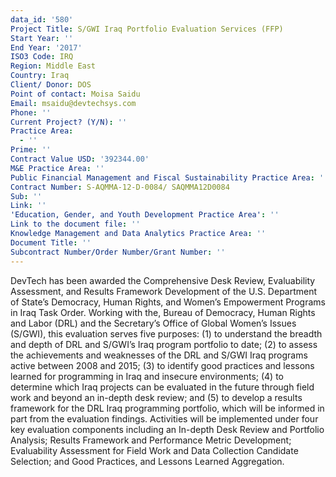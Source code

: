 ```yaml
---
data_id: '580'
Project Title: S/GWI Iraq Portfolio Evaluation Services (FFP)
Start Year: ''
End Year: '2017'
ISO3 Code: IRQ
Region: Middle East
Country: Iraq
Client/ Donor: DOS
Point of contact: Moisa Saidu
Email: msaidu@devtechsys.com
Phone: ''
Current Project? (Y/N): ''
Practice Area:
  - ''
Prime: ''
Contract Value USD: '392344.00'
M&E Practice Area: ''
Public Financial Management and Fiscal Sustainability Practice Area: ''
Contract Number: S-AQMMA-12-D-0084/ SAQMMA12D0084
Sub: ''
Link: ''
'Education, Gender, and Youth Development Practice Area': ''
Link to the document file: ''
Knowledge Management and Data Analytics Practice Area: ''
Document Title: ''
Subcontract Number/Order Number/Grant Number: ''
---
```

DevTech has been awarded the Comprehensive Desk Review, Evaluability Assessment, and Results Framework Development of the U.S. Department of State’s Democracy, Human Rights, and Women’s Empowerment Programs in Iraq Task Order. Working with the, Bureau of Democracy, Human Rights and Labor (DRL) and the Secretary’s Office of Global Women’s Issues (S/GWI), this evaluation serves five purposes: (1) to understand the breadth and depth of DRL and S/GWI’s Iraq program portfolio to date; (2) to assess the achievements and weaknesses of the DRL and S/GWI Iraq programs active between 2008 and 2015; (3) to identify good practices and lessons learned for programming in Iraq and insecure environments; (4) to determine which Iraq projects can be evaluated in the future through field work and beyond an in-depth desk review; and (5) to develop a results framework for the DRL Iraq programming portfolio, which will be informed in part from the evaluation findings. Activities will be implemented under four key evaluation components including an In-depth Desk Review and Portfolio Analysis; Results Framework and Performance Metric Development; Evaluability Assessment for Field Work and Data Collection Candidate Selection; and Good Practices, and Lessons Learned Aggregation.